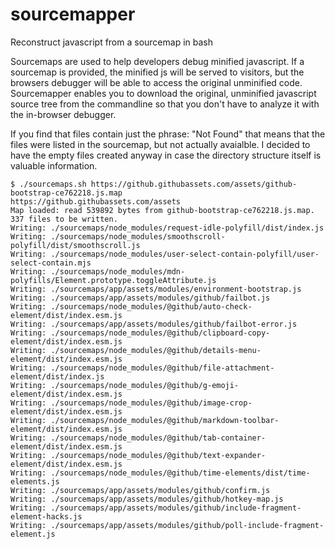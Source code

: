 # sourcemapper
Reconstruct javascript from a sourcemap in bash

Sourcemaps are used to help developers debug minified javascript. If a sourcemap is provided, the minified js will be served to visitors, but the browsers debugger will be able to access the original unminified code. Sourcemapper enables you to download the original, unminified javascript source tree from the commandline so that you don't have to analyze it with the in-browser debugger. 

If you find that files contain just the phrase: "Not Found" that means that the files were listed in the sourcemap, but not actually avaialble. I decided to have the empty files created anyway in case the directory structure itself is valuable information. 

```
$ ./sourcemaps.sh https://github.githubassets.com/assets/github-bootstrap-ce762218.js.map
https://github.githubassets.com/assets
Map loaded: read 539892 bytes from github-bootstrap-ce762218.js.map.
337 files to be written.
Writing: ./sourcemaps/node_modules/request-idle-polyfill/dist/index.js
Writing: ./sourcemaps/node_modules/smoothscroll-polyfill/dist/smoothscroll.js
Writing: ./sourcemaps/node_modules/user-select-contain-polyfill/user-select-contain.mjs
Writing: ./sourcemaps/node_modules/mdn-polyfills/Element.prototype.toggleAttribute.js
Writing: ./sourcemaps/app/assets/modules/environment-bootstrap.js
Writing: ./sourcemaps/app/assets/modules/github/failbot.js
Writing: ./sourcemaps/node_modules/@github/auto-check-element/dist/index.esm.js
Writing: ./sourcemaps/app/assets/modules/github/failbot-error.js
Writing: ./sourcemaps/node_modules/@github/clipboard-copy-element/dist/index.esm.js
Writing: ./sourcemaps/node_modules/@github/details-menu-element/dist/index.esm.js
Writing: ./sourcemaps/node_modules/@github/file-attachment-element/dist/index.js
Writing: ./sourcemaps/node_modules/@github/g-emoji-element/dist/index.esm.js
Writing: ./sourcemaps/node_modules/@github/image-crop-element/dist/index.esm.js
Writing: ./sourcemaps/node_modules/@github/markdown-toolbar-element/dist/index.esm.js
Writing: ./sourcemaps/node_modules/@github/tab-container-element/dist/index.esm.js
Writing: ./sourcemaps/node_modules/@github/text-expander-element/dist/index.esm.js
Writing: ./sourcemaps/node_modules/@github/time-elements/dist/time-elements.js
Writing: ./sourcemaps/app/assets/modules/github/confirm.js
Writing: ./sourcemaps/app/assets/modules/github/hotkey-map.js
Writing: ./sourcemaps/app/assets/modules/github/include-fragment-element-hacks.js
Writing: ./sourcemaps/app/assets/modules/github/poll-include-fragment-element.js
```
